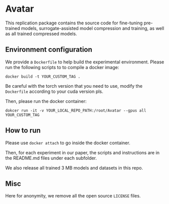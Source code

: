 # Avatar

This replication package contains the source code for fine-tuning pre-trained models, surrogate-assisted model compression and training, as well as all trained compressed models.

## Environment configuration

We provide a `Dockerfile` to help build the experimental environment. Please run the following scripts to to compile a docker image:
```
docker build -t YOUR_CUSTOM_TAG .
```
Be careful with the torch version that you need to use, modify the `Dockerfile` according to your cuda version pls.

Then, please run the docker container:
```
dokcer run -it -v YOUR_LOCAL_REPO_PATH:/root/Avatar --gpus all YOUR_CUSTOM_TAG
```

## How to run

Please use `docker attach` to go inside the docker container. 

Then, for each experiment in our paper, the scripts and instructions are in the README.md files under each subfolder.

We also release all trained 3 MB models and datasets in this repo. 

## Misc

Here for anonymity, we remove all the open source `LICENSE` files.
